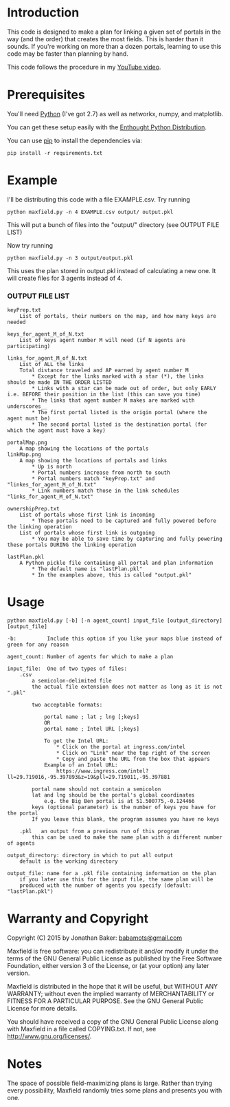 # Introduction

This code is designed to make a plan for linking a given set of portals in the
way (and the order) that creates the most fields. This is harder than it sounds.
If you're working on more than a dozen portals, learning to use this code may
be faster than planning by hand.

This code follows the procedure in my [YouTube video][0].

# Prerequisites

You'll need [Python][2] (I've got 2.7) as well as networkx, numpy, and matplotlib.

You can get these setup easily with the [Enthought Python Distribution][1].

You can use [pip][3] to install the dependencies via:

    pip install -r requirements.txt

# Example

I'll be distributing this code with a file EXAMPLE.csv. Try running

    python maxfield.py -n 4 EXAMPLE.csv output/ output.pkl

This will put a bunch of files into the "output/" directory (see OUTPUT FILE LIST)

Now try running

    python maxfield.py -n 3 output/output.pkl

This uses the plan stored in output.pkl instead of calculating a new one. It will create files for 3 agents instead of 4.

### OUTPUT FILE LIST

	keyPrep.txt
		List of portals, their numbers on the map, and how many keys are needed

	keys_for_agent_M_of_N.txt
		List of keys agent number M will need (if N agents are participating)

	links_for_agent_M_of_N.txt
		List of ALL the links
		Total distance traveled and AP earned by agent number M
			* Except for the links marked with a star (*), the links should be made IN THE ORDER LISTED
			* Links with a star can be made out of order, but only EARLY i.e. BEFORE their position in the list (this can save you time)
			* The links that agent number M makes are marked with underscores__
			* The first portal listed is the origin portal (where the agent must be)
			* The second portal listed is the destination portal (for which the agent must have a key)

	portalMap.png
		A map showing the locations of the portals
	linkMap.png
		A map showing the locations of portals and links
			* Up is north
			* Portal numbers increase from north to south
			* Portal numbers match "keyPrep.txt" and "linkes_for_agent_M_of_N.txt"
			* Link numbers match those in the link schedules "links_for_agent_M_of_N.txt"

	ownershipPrep.txt
		List of portals whose first link is incoming
			* These portals need to be captured and fully powered before the linking operation
		List of portals whose first link is outgoing
			* You may be able to save time by capturing and fully powering these portals DURING the linking operation

	lastPlan.pkl
		A Python pickle file containing all portal and plan information
			* The default name is "lastPlan.pkl"
			* In the examples above, this is called "output.pkl"

# Usage

    python maxfield.py [-b] [-n agent_count] input_file [output_directory] [output_file]

    -b:          Include this option if you like your maps blue instead of green for any reason

    agent_count: Number of agents for which to make a plan

    input_file:  One of two types of files:
        .csv
            a semicolon-delimited file
            the actual file extension does not matter as long as it is not ".pkl"

            two acceptable formats:
                
                portal name ; lat ; lng [;keys]
                OR
                portal name ; Intel URL [;keys]

                To get the Intel URL:
                    * Click on the portal at ingress.com/intel
                    * Click on "Link" near the top right of the screen
                    * Copy and paste the URL from the box that appears
                Example of an Intel URL:
                    https://www.ingress.com/intel?ll=29.719016,-95.397893&z=19&pll=29.719011,-95.397881

            portal name should not contain a semicolon
            lat and lng should be the portal's global coordinates
                e.g. the Big Ben portal is at 51.500775,-0.124466
            keys (optional parameter) is the number of keys you have for the portal
            If you leave this blank, the program assumes you have no keys

        .pkl   an output from a previous run of this program
            this can be used to make the same plan with a different number of agents

    output_directory: directory in which to put all output
        default is the working directory

    output_file: name for a .pkl file containing information on the plan
        if you later use this for the input file, the same plan will be
        produced with the number of agents you specify (default: "lastPlan.pkl")

# Warranty and Copyright

Copyright (C) 2015 by Jonathan Baker: babamots@gmail.com

Maxfield is free software: you can redistribute it and/or modify
it under the terms of the GNU General Public License as published by
the Free Software Foundation, either version 3 of the License, or
(at your option) any later version.

Maxfield is distributed in the hope that it will be useful,
but WITHOUT ANY WARRANTY; without even the implied warranty of
MERCHANTABILITY or FITNESS FOR A PARTICULAR PURPOSE.  See the
GNU General Public License for more details.

You should have received a copy of the GNU General Public License
along with Maxfield in a file called COPYING.txt. If not, see
<http://www.gnu.org/licenses/>.

# Notes

The space of possible field-maximizing plans is large. Rather than trying every
possibility, Maxfield randomly tries some plans and presents you with one.

[0]: https://www.youtube.com/watch?v=priezq6Dm4Y
[1]: https://www.enthought.com/downloads/
[2]: https://www.python.org/download/releases/2.7
[3]: https://pypi.python.org/pypi/pip

